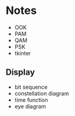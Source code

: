 # Notes
- OOK
- PAM
- QAM
- PSK
- tkinter
## Display
- bit sequence
- constellation diagram
- time function
- eye diagram
